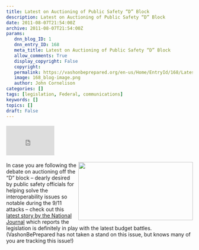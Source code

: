 ```yaml
---
title: Latest on Auctioning of Public Safety “D” Block
description: Latest on Auctioning of Public Safety “D” Block
date: 2011-08-07T21:54:00Z
archive: 2011-08-07T21:54:00Z
params:
   dnn_blog_ID: 1
   dnn_entry_ID: 168
   meta_title: Latest on Auctioning of Public Safety “D” Block
   allow_comments: True
   display_copyright: False
   copyright: 
   permalink: https://vashonbeprepared.org/en-us/Home/EntryId/168/Latest-on-Auctioning-of-Public-Safety-ldquo-D-rdquo-Block
   image: 168_blog-image.png
   author: John Cornelison
categories: []
tags: [legislation, Federal, communications]
keywords: []
topics: []
draft: False
---
```


<div class="wlWriterHeaderFooter" style="padding-bottom: 4px; margin: 0px; padding-left: 0px; padding-right: 0px; float: none; padding-top: 4px;"><iframe src="http://www.facebook.com/widgets/like.php?href=http://vashoneoc.org/Blogs/VashonPreparedness/tabid/164/EntryId/168/Latest-on-Auctioning-of-Public-Safety-ldquo-D-rdquo-Block.aspx" frameborder="0" scrolling="no" style="width: 130px; height: 80px;border: medium none;"></iframe></div>
<p><a href="http://www.psafirst.org/" title="Public Safety Alliance's ad promoting public use of the " target="_blank"><img alt="" width="404" height="211" style="margin: 0px 0px 5px 5px; width: 309px; display: inline; float: right; height: 157px;" src="http://www.psafirst.org/uploads/images/CALLSMALL11.jpg" /></a>In case you are following the debate on auctioning off the &ldquo;D&rdquo; block &ndash; dearly desired by public safety officials for helping solve the interoperability issues so notable during the 9/11 attacks &ndash; check out this <a href="http://techdailydose.nationaljournal.com/2011/08/public-safety-officials-turnin.php" target="_blank">latest story by the National Journal</a> which reports the legislation is definitely in play with the latest budget battles. (VashonBePrepared has not taken a stand on this issue, but knows many of you are tracking this issue!)</p>
